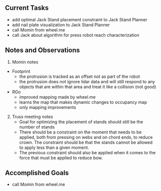 ## Current Tasks

- add optimal Jack Stand placement constraint to Jack Stand Planner
- add nail plate visualization to Jack Stand Planner
- call Momin from wheel.me
- call Jack about algorithm for press robot reach characterization

## Notes and Observations

1. Momin notes

- Footprint
    - the protrusion is tracked as an offset not as part of the robot
    - the protrusion does not ignore lidar data and will still respond to any objects
      that are within that area and treat it like a collision (not good)
- RGo
    - improved mapping made by wheel.me
    - learns the map that makes dynamic changes to occupancy map
    - only mapping improvements

2. Truss meeting notes
    - Goal for optimizing the placement of stands should still be the number of stands
    - There should be a constraint on the moment that needs to be applied, both from
      pressing on webs and on chord ends, to reduce crown. The constraint should be that
      the stands cannot be allowed to apply less than a given moment.
    - The previous constraint should also be applied when it comes to the force that
      must be applied to reduce bow.


## Accomplished Goals

- call Momin from wheel.me

